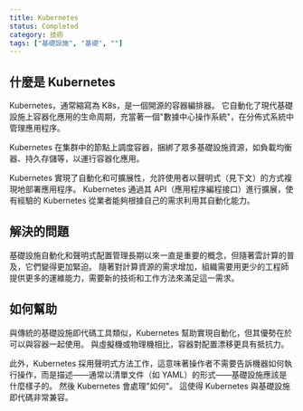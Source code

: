 ```yaml
---
title: Kubernetes
status: Completed
category: 技術
tags: ["基礎設施", "基礎", ""]
---
```


## 什麼是 Kubernetes

Kubernetes，通常縮寫為 K8s，是一個開源的容器編排器。
它自動化了現代基礎設施上容器化應用的生命周期，充當著一個"數據中心操作系統"，在分佈式系統中管理應用程序。

Kubernetes 在集群中的節點上調度容器，捆綁了眾多基礎設施資源，如負載均衡器、持久存儲等，以運行容器化應用。

Kubernetes 實現了自動化和可擴展性，允許使用者以聲明式（見下文）的方式複現地部署應用程序。
Kubernetes 通過其 API（應用程序編程接口）進行擴展，使有經驗的 Kubernetes 從業者能夠根據自己的需求利用其自動化能力。

## 解決的問題

基礎設施自動化和聲明式配置管理長期以來一直是重要的概念，但隨著雲計算的普及，它們變得更加緊迫。
隨著對計算資源的需求增加，組織需要用更少的工程師提供更多的運維能力，需要新的技術和工作方法來滿足這一需求。

## 如何幫助

與傳統的基礎設施即代碼工具類似，Kubernetes 幫助實現自動化，但其優勢在於可以與容器一起使用。
與虛擬機或物理機相比，容器對配置漂移更具有抵抗力。

此外，Kubernetes 採用聲明式方法工作，這意味著操作者不需要告訴機器如何執行操作，而是描述——通常以清單文件（如 YAML）的形式——基礎設施應該是什麼樣子的。
然後 Kubernetes 會處理"如何"。
這使得 Kubernetes 與基礎設施即代碼非常兼容。
